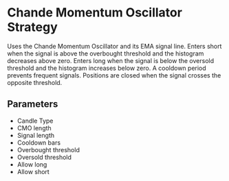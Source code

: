 # Chande Momentum Oscillator Strategy

Uses the Chande Momentum Oscillator and its EMA signal line. Enters short when the signal is above the overbought threshold and the histogram decreases above zero. Enters long when the signal is below the oversold threshold and the histogram increases below zero. A cooldown period prevents frequent signals. Positions are closed when the signal crosses the opposite threshold.

## Parameters
- Candle Type
- CMO length
- Signal length
- Cooldown bars
- Overbought threshold
- Oversold threshold
- Allow long
- Allow short

